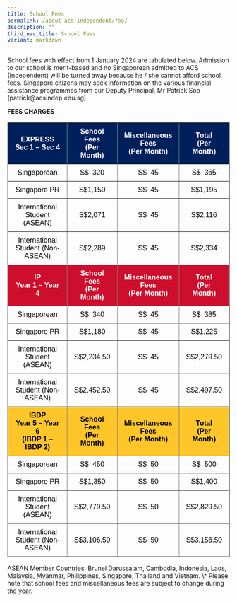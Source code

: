 ```yaml
---
title: School Fees
permalink: /about-acs-independent/fee/
description: ""
third_nav_title: School Fees
variant: markdown
---
```

<p>School fees with effect from 1 January 2024 are tabulated below. Admission to our school is merit-based and no Singaporean admitted to ACS (Independent) will be turned away because he / she cannot afford school fees. Singapore citizens may seek information on the various financial assistance programmes from our Deputy Principal, Mr Patrick Soo (patrick@acsindep.edu.sg). </p>

**FEES CHARGES**

<table width="100%" border="1" style="box-sizing: border-box; border-collapse: collapse; min-width: 500px; color: #000000; font-family: Arial, sans-serif; font-size: 16px; font-style: normal; font-variant-ligatures: normal; font-variant-caps: normal; font-weight: 400; letter-spacing: normal; orphans: 2; text-align: start; text-transform: none; white-space: normal; widows: 2; word-spacing: 0px; -webkit-text-stroke-width: 0px; text-decoration-thickness: initial; text-decoration-style: initial; text-decoration-color: initial;">
<tbody style="box-sizing: border-box; margin-top: 0px;">
<tr style="box-sizing: border-box; margin-top: 0px;">
<td width="39%" style="box-sizing: border-box; border-collapse: collapse; padding: 10px 15px; line-height: 18px; margin-top: 0px; background-color: #00205c; text-align: center;"><span style="box-sizing: border-box; margin-top: 0px; color: #ffffff;"><strong style="box-sizing: border-box; font-weight: bolder; margin-top: 0px;">EXPRESS</strong></span><br style="box-sizing: border-box;"><span style="box-sizing: border-box; color: #ffffff;"><strong style="box-sizing: border-box; font-weight: bolder; margin-top: 0px;">Sec 1 – Sec 4</strong></span></td>
<td width="24%" style="box-sizing: border-box; border-collapse: collapse; padding: 10px 15px; line-height: 18px; background-color: #00205c; text-align: center;"><span style="box-sizing: border-box; margin-top: 0px; color: #ffffff;"><strong style="box-sizing: border-box; font-weight: bolder; margin-top: 0px;">School Fees<br style="box-sizing: border-box; margin-top: 0px;">(Per Month)</strong></span></td>
<td width="20%" style="box-sizing: border-box; border-collapse: collapse; padding: 10px 15px; line-height: 18px; background-color: #00205c; text-align: center;"><span style="box-sizing: border-box; margin-top: 0px; color: #ffffff;"><strong style="box-sizing: border-box; font-weight: bolder; margin-top: 0px;">Miscellaneous Fees<br style="box-sizing: border-box; margin-top: 0px;">(Per Month)</strong></span></td>
<td width="15%" style="box-sizing: border-box; border-collapse: collapse; padding: 10px 15px; line-height: 18px; background-color: #00205c; text-align: center;"><span style="box-sizing: border-box; margin-top: 0px; color: #ffffff;"><strong style="box-sizing: border-box; font-weight: bolder; margin-top: 0px;">Total<br style="box-sizing: border-box; margin-top: 0px;">(Per Month)</strong></span></td>
</tr>
<tr style="box-sizing: border-box;">
<td width="39%" style="box-sizing: border-box; border-collapse: collapse; padding: 10px 15px; line-height: 18px; margin-top: 0px; text-align: center;">Singaporean</td>
<td width="24%" style="box-sizing: border-box; border-collapse: collapse; padding: 10px 15px; line-height: 18px; text-align: center;">S$&nbsp; 320</td>
<td width="20%" style="box-sizing: border-box; border-collapse: collapse; padding: 10px 15px; line-height: 18px; text-align: center;">S$&nbsp; 45</td>
<td width="15%" style="box-sizing: border-box; border-collapse: collapse; padding: 10px 15px; line-height: 18px; text-align: center;">S$&nbsp; 365</td>
</tr>
<tr style="box-sizing: border-box;">
<td width="39%" style="box-sizing: border-box; border-collapse: collapse; padding: 10px 15px; line-height: 18px; margin-top: 0px; text-align: center;">Singapore PR</td>
<td width="24%" style="box-sizing: border-box; border-collapse: collapse; padding: 10px 15px; line-height: 18px; text-align: center;">S$1,150</td>
<td width="24%" style="box-sizing: border-box; border-collapse: collapse; padding: 10px 15px; line-height: 18px; text-align: center;">S$&nbsp; 45</td>
<td width="15%" style="box-sizing: border-box; border-collapse: collapse; padding: 10px 15px; line-height: 18px; text-align: center;">S$1,195</td>
</tr>
<tr style="box-sizing: border-box;">
<td width="39%" style="box-sizing: border-box; border-collapse: collapse; padding: 10px 15px; line-height: 18px; margin-top: 0px; text-align: center;">International Student (ASEAN)</td>
<td width="24%" style="box-sizing: border-box; border-collapse: collapse; padding: 10px 15px; line-height: 18px; text-align: center;">S$2,071</td>
<td width="24%" style="box-sizing: border-box; border-collapse: collapse; padding: 10px 15px; line-height: 18px; text-align: center;">S$&nbsp; 45</td>
<td width="15%" style="box-sizing: border-box; border-collapse: collapse; padding: 10px 15px; line-height: 18px; text-align: center;">S$2,116</td>
</tr>
<tr style="box-sizing: border-box;">
<td width="39%" style="box-sizing: border-box; border-collapse: collapse; padding: 10px 15px; line-height: 18px; margin-top: 0px; text-align: center;">International Student (Non-ASEAN)</td>
<td width="24%" style="box-sizing: border-box; border-collapse: collapse; padding: 10px 15px; line-height: 18px; text-align: center;">S$2,289</td>
<td width="24%" style="box-sizing: border-box; border-collapse: collapse; padding: 10px 15px; line-height: 18px; text-align: center;">S$&nbsp; 45</td>
<td width="15%" style="box-sizing: border-box; border-collapse: collapse; padding: 10px 15px; line-height: 18px; text-align: center;">S$2,334</td>
</tr>
<tr style="box-sizing: border-box;">
<td width="39%" style="box-sizing: border-box; border-collapse: collapse; padding: 10px 15px; line-height: 18px; margin-top: 0px; background-color: #ce0e2d; text-align: center;"><span style="box-sizing: border-box; margin-top: 0px; color: #ffffff;"><strong style="box-sizing: border-box; font-weight: bolder; margin-top: 0px;">IP<br style="box-sizing: border-box; margin-top: 0px;">Year 1 – Year 4</strong></span></td>
<td width="24%" style="box-sizing: border-box; border-collapse: collapse; padding: 10px 15px; line-height: 18px; background-color: #ce0e2d; text-align: center;"><span style="box-sizing: border-box; margin-top: 0px; color: #ffffff;"><strong style="box-sizing: border-box; font-weight: bolder; margin-top: 0px;">School Fees<br style="box-sizing: border-box; margin-top: 0px;">(Per Month)</strong></span></td>
<td width="20%" style="box-sizing: border-box; border-collapse: collapse; padding: 10px 15px; line-height: 18px; background-color: #ce0e2d; text-align: center;"><span style="box-sizing: border-box; margin-top: 0px; color: #ffffff;"><strong style="box-sizing: border-box; font-weight: bolder; margin-top: 0px;">Miscellaneous Fees<br style="box-sizing: border-box; margin-top: 0px;">(Per Month)</strong></span></td>
<td width="15%" style="box-sizing: border-box; border-collapse: collapse; padding: 10px 15px; line-height: 18px; background-color: #ce0e2d; text-align: center;"><span style="box-sizing: border-box; margin-top: 0px; color: #ffffff;"><strong style="box-sizing: border-box; font-weight: bolder; margin-top: 0px;">Total<br style="box-sizing: border-box; margin-top: 0px;">(Per Month)</strong></span></td>
</tr>
<tr style="box-sizing: border-box;">
<td width="39%" style="box-sizing: border-box; border-collapse: collapse; padding: 10px 15px; line-height: 18px; margin-top: 0px; text-align: center;">Singaporean</td>
<td width="24%" style="box-sizing: border-box; border-collapse: collapse; padding: 10px 15px; line-height: 18px; text-align: center;">S$&nbsp; 340</td>
<td width="20%" style="box-sizing: border-box; border-collapse: collapse; padding: 10px 15px; line-height: 18px; text-align: center;">S$&nbsp; 45</td>
<td width="15%" style="box-sizing: border-box; border-collapse: collapse; padding: 10px 15px; line-height: 18px; text-align: center;">S$&nbsp; 385</td>
</tr>
<tr style="box-sizing: border-box;">
<td width="39%" style="box-sizing: border-box; border-collapse: collapse; padding: 10px 15px; line-height: 18px; margin-top: 0px; text-align: center;">Singapore PR</td>
<td width="24%" style="box-sizing: border-box; border-collapse: collapse; padding: 10px 15px; line-height: 18px; text-align: center;">S$1,180</td>
<td width="24%" style="box-sizing: border-box; border-collapse: collapse; padding: 10px 15px; line-height: 18px; text-align: center;">S$&nbsp; 45</td>
<td width="15%" style="box-sizing: border-box; border-collapse: collapse; padding: 10px 15px; line-height: 18px; text-align: center;">S$1,225</td>
</tr>
<tr style="box-sizing: border-box;">
<td width="39%" style="box-sizing: border-box; border-collapse: collapse; padding: 10px 15px; line-height: 18px; margin-top: 0px; text-align: center;">International Student (ASEAN)</td>
<td width="24%" style="box-sizing: border-box; border-collapse: collapse; padding: 10px 15px; line-height: 18px; text-align: center;">S$2,234.50</td>
<td width="24%" style="box-sizing: border-box; border-collapse: collapse; padding: 10px 15px; line-height: 18px; text-align: center;">S$&nbsp; 45</td>
<td width="15%" style="box-sizing: border-box; border-collapse: collapse; padding: 10px 15px; line-height: 18px; text-align: center;">S$2,279.50</td>
</tr>
<tr style="box-sizing: border-box;">
<td width="39%" style="box-sizing: border-box; border-collapse: collapse; padding: 10px 15px; line-height: 18px; margin-top: 0px; text-align: center;">International Student (Non-ASEAN)</td>
<td width="24%" style="box-sizing: border-box; border-collapse: collapse; padding: 10px 15px; line-height: 18px; text-align: center;">S$2,452.50</td>
<td width="24%" style="box-sizing: border-box; border-collapse: collapse; padding: 10px 15px; line-height: 18px; text-align: center;">S$&nbsp; 45</td>
<td width="15%" style="box-sizing: border-box; border-collapse: collapse; padding: 10px 15px; line-height: 18px; text-align: center;">S$2,497.50</td>
</tr>
<tr style="box-sizing: border-box;">
<td width="39%" style="box-sizing: border-box; border-collapse: collapse; padding: 10px 15px; line-height: 18px; margin-top: 0px; background-color: #ffc629; text-align: center;"><span style="box-sizing: border-box; margin-top: 0px; color: #000000;"><strong style="box-sizing: border-box; font-weight: bolder; margin-top: 0px;">IBDP<br style="box-sizing: border-box; margin-top: 0px;">Year 5 – Year 6<br style="box-sizing: border-box;">(IBDP 1 – IBDP 2)</strong></span></td>
<td width="24%" style="box-sizing: border-box; border-collapse: collapse; padding: 10px 15px; line-height: 18px; background-color: #ffc629; text-align: center;"><span style="box-sizing: border-box; margin-top: 0px; color: #000000;"><strong style="box-sizing: border-box; font-weight: bolder; margin-top: 0px;">School Fees<br style="box-sizing: border-box; margin-top: 0px;">(Per Month)</strong></span></td>
<td width="20%" style="box-sizing: border-box; border-collapse: collapse; padding: 10px 15px; line-height: 18px; background-color: #ffc629; text-align: center;"><span style="box-sizing: border-box; margin-top: 0px; color: #000000;"><strong style="box-sizing: border-box; font-weight: bolder; margin-top: 0px;">Miscellaneous Fees<br style="box-sizing: border-box; margin-top: 0px;">(Per Month)</strong></span></td>
<td width="15%" style="box-sizing: border-box; border-collapse: collapse; padding: 10px 15px; line-height: 18px; background-color: #ffc629; text-align: center;"><span style="box-sizing: border-box; margin-top: 0px; color: #000000;"><strong style="box-sizing: border-box; font-weight: bolder; margin-top: 0px;">Total<br style="box-sizing: border-box; margin-top: 0px;">(Per Month)</strong></span></td>
</tr>
<tr style="box-sizing: border-box;">
<td width="39%" style="box-sizing: border-box; border-collapse: collapse; padding: 10px 15px; line-height: 18px; margin-top: 0px; text-align: center;">Singaporean</td>
<td width="24%" style="box-sizing: border-box; border-collapse: collapse; padding: 10px 15px; line-height: 18px; text-align: center;">S$&nbsp; 450</td>
<td width="20%" style="box-sizing: border-box; border-collapse: collapse; padding: 10px 15px; line-height: 18px; text-align: center;">S$&nbsp; 50</td>
<td width="15%" style="box-sizing: border-box; border-collapse: collapse; padding: 10px 15px; line-height: 18px; text-align: center;">S$&nbsp; 500</td>
</tr>
<tr style="box-sizing: border-box;">
<td width="39%" style="box-sizing: border-box; border-collapse: collapse; padding: 10px 15px; line-height: 18px; margin-top: 0px; text-align: center;">Singapore PR</td>
<td width="24%" style="box-sizing: border-box; border-collapse: collapse; padding: 10px 15px; line-height: 18px; text-align: center;">S$1,350</td>
<td width="24%" style="box-sizing: border-box; border-collapse: collapse; padding: 10px 15px; line-height: 18px; text-align: center;">S$&nbsp; 50</td>
<td width="15%" style="box-sizing: border-box; border-collapse: collapse; padding: 10px 15px; line-height: 18px; text-align: center;">S$1,400</td>
</tr>
<tr style="box-sizing: border-box;">
<td width="39%" style="box-sizing: border-box; border-collapse: collapse; padding: 10px 15px; line-height: 18px; margin-top: 0px; text-align: center;">International Student (ASEAN)</td>
<td width="24%" style="box-sizing: border-box; border-collapse: collapse; padding: 10px 15px; line-height: 18px; text-align: center;">S$2,779.50</td>
<td width="24%" style="box-sizing: border-box; border-collapse: collapse; padding: 10px 15px; line-height: 18px; text-align: center;">S$&nbsp; 50</td>
<td width="15%" style="box-sizing: border-box; border-collapse: collapse; padding: 10px 15px; line-height: 18px; text-align: center;">S$2,829.50</td>
</tr>
<tr style="box-sizing: border-box;">
<td width="39%" style="box-sizing: border-box; border-collapse: collapse; padding: 10px 15px; line-height: 18px; margin-top: 0px; text-align: center;">International Student (Non-ASEAN)</td>
<td width="24%" style="box-sizing: border-box; border-collapse: collapse; padding: 10px 15px; line-height: 18px; text-align: center;">S$3,106.50</td>
<td width="24%" style="box-sizing: border-box; border-collapse: collapse; padding: 10px 15px; line-height: 18px; text-align: center;">S$&nbsp; 50</td>
<td width="15%" style="box-sizing: border-box; border-collapse: collapse; padding: 10px 15px; line-height: 18px; text-align: center;">S$3,156.50</td>
</tr>
</tbody>
</table>
<p>ASEAN Member Countries: Brunei Darussalam, Cambodia, Indonesia, Laos, Malaysia, Myanmar, Philippines, Singapore, Thailand and Vietnam. \* Please note that school fees and miscellaneous fees are subject to change during the year.</p>